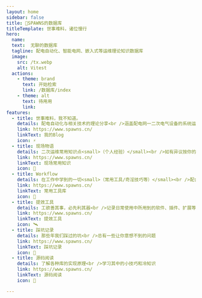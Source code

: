 ```yaml
---
layout: home
sidebar: false
title: 💬SPAWNS的数据库
titleTemplate: 世事难料，诸位慢行
hero:
  name: 
  text:  无聊的数据库
  tagline: 配电自动化、智能电网、嵌入式等运维理论知识数据库
  image:
    src: /tx.webp
    alt: Vitest
  actions:
    - theme: brand
      text: 开始检索
      link: /数据库/index
    - theme: alt
      text: 待用用
      link: 
features:
  - title: 世事难料，我不知道。
    details: 配电自动化与相关技术的理论分享<br />涵盖配电网一二次电气设备的系统运行原理以及运维方法等<br />并涉及智能电网、物联网、嵌入式、前端、后端等技术文章领域。
    link: https://www.spawns.cn/
    linkText: 我的Blog
    icon: ⚡
  - title: 现场物语
    details: 二次运维常用知识点<small>（个人经验）</small><br />如有异议按你的理解为主，不接受反驳<br />还有一大部分想法未实现<br />不想被人免费使唤，不欠你的<br />不解释太多，就这样。
    link: https://www.spawns.cn/
    linkText: 现场常用知识
    icon: 🌈
  - title: Workflow
    details: 在工作中学到的一切<small>（常用工具/奇淫技巧等）</small><br />配合 CV 大法来更好的摸鱼
    link: https://www.spawns.cn/
    linkText: 常用工具库
    icon: 🌟
  - title: 提效工具
    details: 工欲善其事，必先利其器<br />记录日常使用中所用到的软件、插件、扩展等
    link: https://www.spawns.cn/
    linkText: 提效工具
    icon: 🛰️
  - title: 踩坑记录
    details: 那些年我们踩过的坑<br />总有一些让你意想不到的问题
    link: https://www.spawns.cn/
    linkText: 踩坑记录
    icon: 📃
  - title: 源码阅读
    details: 了解各种库的实现原理<br />学习其中的小技巧和冷知识
    link: https://www.spawns.cn/
    linkText: 源码阅读
    icon: 🌌

---
```


<HomePage />
